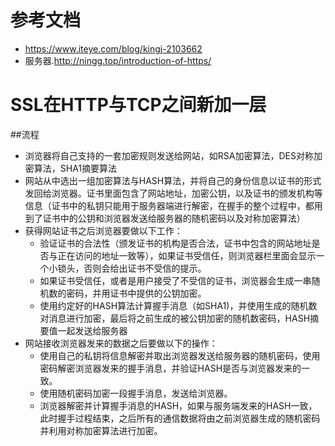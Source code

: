 # 参考文档
* https://www.iteye.com/blog/kingj-2103662
* 服务器.http://ningg.top/introduction-of-https/
# SSL在HTTP与TCP之间新加一层
##流程
* 浏览器将自己支持的一套加密规则发送给网站，如RSA加密算法，DES对称加密算法，SHA1摘要算法
* 网站从中选出一组加密算法与HASH算法，并将自己的身份信息以证书的形式发回给浏览器。证书里面包含了网站地址，加密公钥，以及证书的颁发机构等信息（证书中的私钥只能用于服务器端进行解密，在握手的整个过程中，都用到了证书中的公钥和浏览器发送给服务器的随机密码以及对称加密算法）
* 获得网站证书之后浏览器要做以下工作：
    * 验证证书的合法性（颁发证书的机构是否合法，证书中包含的网站地址是否与正在访问的地址一致等），如果证书受信任，则浏览器栏里面会显示一个小锁头，否则会给出证书不受信的提示。
    * 如果证书受信任，或者是用户接受了不受信的证书，浏览器会生成一串随机数的密码，并用证书中提供的公钥加密。
    * 使用约定好的HASH算法计算握手消息（如SHA1)，并使用生成的随机数对消息进行加密，最后将之前生成的被公钥加密的随机数密码，HASH摘要值一起发送给服务器
* 网站接收浏览器发来的数据之后要做以下的操作：
    * 使用自己的私钥将信息解密并取出浏览器发送给服务器的随机密码，使用密码解密浏览器发来的握手消息，并验证HASH是否与浏览器发来的一致。
    * 使用随机密码加密一段握手消息，发送给浏览器。
    * 浏览器解密并计算握手消息的HASH，如果与服务端发来的HASH一致，此时握手过程结束，之后所有的通信数据将由之前浏览器生成的随机密码并利用对称加密算法进行加密。

 
